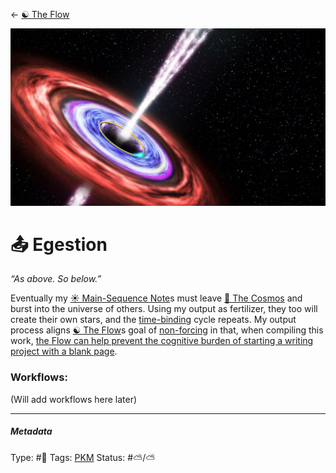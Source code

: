\<- [☯️ The Flow]()

![5415BE5E-0F51-484E-8D65-50A858C99DA0.jpeg](%E2%9A%99%EF%B8%8F%20Tools/%F0%9F%93%B8%20Images/5415BE5E-0F51-484E-8D65-50A858C99DA0.jpeg)

# 📤 Egestion

*“As above. So below.”*

Eventually my [☀️ Main-Sequence Note](Main-Sequence%20Note)s must leave [🔮 The Cosmos](The%20Cosmos.md) and burst into the universe of others. Using my output as fertilizer, they too will create their own stars, and the [time-binding](Time-binding.md) cycle repeats. My output process aligns [☯️ The Flow](🔮%20The%20Cosmos/The%20Flow.md)s goal of [non-forcing](Non-forcing.md) in that, when compiling this work, [the Flow can help prevent the cognitive burden of starting a writing project with a blank page](The%20Flow%20can%20help%20prevent%20the%20cognitive%20burden%20of%20starting%20a%20writing%20project%20with%20a%20blank%20page.md). 

### Workflows:

(Will add workflows here later)

---

##### Metadata

Type: #🔵 
Tags: [PKM](PKM.md)
Status: #⛅️/⛅ 
